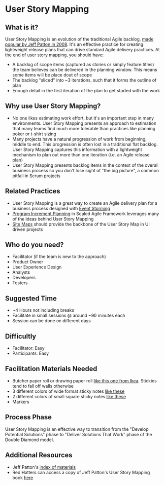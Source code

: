# User Story Mapping

## What is it?

User Story Mapping is an evolution of the traditional Agile backlog, [made popular by Jeff Patton in 2008](http://jpattonassociates.com/the-new-backlog/). It's an effective practice for creating lightweight release plans that can drive standard Agile delivery practices. At the end of user story mapping, you should have:

- A backlog of scope items (captured as stories or simply feature titles) the team believes can be delivered in the planning window. This means some items will be place dout of scope
- The backlog "sliced" into ~3 iterations, such that it forms the outline of plan
- Enough detail in the first iteration of the plan to get started with the work


## Why use User Story Mapping?

- No one likes estimating work effort, but it's an important step in many environments. User Story Mapping presents an approach to estimation that many teams find much more tolerable than practices like planning poker or t-shirt sizing
- Many projects have a natural progression of work from beginning, middle to end. This progression is often lost in a traditional flat backlog. User Story Mapping captures this information with a lightweight mechanism to plan out more than one iteration (i.e. an Agile release plan)
- User Story Mapping presents backlog items in the context of the overall business process so you don't lose sight of "the big picture", a common pitfall in Scrum projects


## Related Practices

- User Story Mapping is a great way to create an Agile delivery plan for a business process designed with [Event Storming](event_storming.md)
- [Program Increment Planning](http://www.scaledagileframework.com/pi-planning/) in Scaled Agile Framework leverages many of the ideas behind User Story Mapping
- [Site Maps](https://methods.18f.gov/decide/site-mapping/) should provide the backbone of the User Story Map in UI driven projects


## Who do you need?

- Facilitator (if the team is new to the approach)
- Product Owner
- User Experience Design
- Analysts
- Developers
- Testers


## Suggested Time

- ~4 Hours not including breaks
- Facilitate in small sessions @ around ~90 minutes each
- Session can be done on different days


## Difficultly
- Facilitator: Easy
- Participants: Easy


## Facilitation Materials Needed
- Butcher paper roll or drawing paper roll [like this one from Ikea](http://www.ikea.com/us/en/catalog/products/80324072/). Stickies tend to fall off walls otherwise
- 3 different colors of wide format sticky notes [like these](https://www.amazon.com/Post-Notes-Cape-Collection-655-5PK/dp/B00006JNNG)
- 2 different colors of small square sticky notes [like these](https://www.amazon.com/dp/B01N1UE0JY?psc=1)
- Markers


## Process Phase
User Story Mapping is an effective way to transition from the "Develop Potential Solutions" phase to "Deliver Solutions That Work" phase of the Double Diamond model.


## Additional Resources
- Jeff Patton's [index of materials](http://jpattonassociates.com/user-story-mapping/)
- Red Hatters can access a copy of Jeff Patton's User Story Mapping book [here](https://mojo.redhat.com/docs/DOC-1024866)